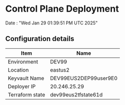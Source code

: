 # Control Plane Deployment #

Date : "Wed Jan 29 01:39:51 PM UTC 2025"

## Configuration details ##

| Item                    | Name                 |
| ----------------------- | -------------------- |
| Environment             | DEV99         |
| Location                | eastus2              |
| Keyvault Name           | DEV99EUS2DEP99user9E0                               |
| Deployer IP             | 20.246.25.29                                        |
| Terraform state         | dev99eus2tfstate61d                        |

